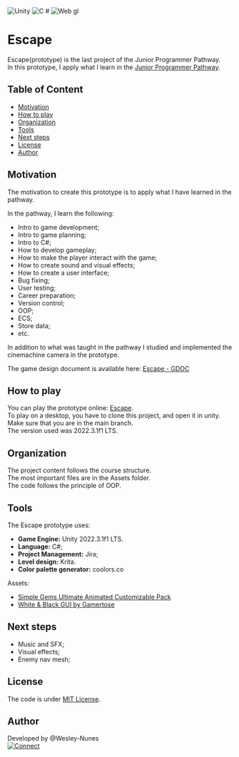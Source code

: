 ![Unity](https://img.shields.io/badge/Unity-black?style=for-the-badge&logo=unity&logoColor=lightgrey 'Unity')
![C #](https://img.shields.io/badge/C%20Sharp-purple?style=for-the-badge&logo=csharp&logoColor=white 'C #')
![Web gl](https://img.shields.io/badge/webgl-white?style=for-the-badge&logo=webgl&logoColor=red 'Web gl')


# Escape

Escape(prototype) is the last project of the Junior Programmer Pathway.  
In this prototype, I apply what I learn in the [Junior Programmer Pathway](https://learn.unity.com/pathway/junior-programmer).

## Table of Content

- [Motivation](#motivation)
- [How to play](#how-to-play)
- [Organization](#organization)
- [Tools](#tools)
- [Next steps](#next-steps)
- [License](#license)
- [Author](#author)

## <a name="motivation"></a>Motivation

The motivation to create this prototype is to apply what I have learned in the pathway.  

In the pathway, I learn the following:

- Intro to game development;
- Intro to game planning;
- Intro to C#;
- How to develop gameplay;
- How to make the player interact with the game;
- How to create sound and visual effects;
- How to create a user interface;
- Bug fixing;
- User testing;
- Career preparation;
- Version control;
- OOP;
- ECS;
- Store data;
- etc.

In addition to what was taught in the pathway I studied and implemented the cinemachine camera in the prototype.

The game design document is available here: [Escape - GDOC](https://docs.google.com/document/d/1XW3t04FCf1aHoKdm49ykjIFXUxe017e39GnX4VPg1pI/edit?usp=sharing)

## <a name="how-to-play"></a>How to play
You can play the prototype online: [Escape](https://play.unity.com/mg/other/v01-7w9iz).  
To play on a desktop, you have to clone this project,
and open it in unity.  
Make sure that you are in the main branch.  
The version used was 2022.3.1f1 LTS.  

## <a name="Organization"></a>Organization

The project content follows the course structure.  
The most important files are in the Assets folder.  
The code follows the principle of OOP.  

## <a name="tools"></a>Tools

The Escape prototype uses:
- **Game Engine:**  Unity 2022.3.1f1 LTS.
- **Language:** C#;
- **Project Management:** Jira;
- **Level design:** Krita.
- **Color palette generator:** coolors.co

Assets:
- [Simple Gems Ultimate Animated Customizable Pack](https://assetstore.unity.com/packages/3d/props/simple-gems-ultimate-animated-customizable-pack-73764)
- [White & Black GUI by Gamertose](https://assetstore.unity.com/packages/2d/gui/icons/white-black-gui-by-gamertose-168805#publisher)


## <a name="next-steps"></a>Next steps

- Music and SFX;
- Visual effects;
- Enemy nav mesh;

## <a name="license"></a>License

The code is under [MIT License](./LICENSE).

## <a name="author"></a>Author

Developed by @Wesley-Nunes  
[![Connect](https://img.shields.io/badge/-Connect-blue?style=flat-square&logo=Linkedin&logoColor=white&link=https://www.linkedin.com/in/dev-wesley-nunes/)](https://www.linkedin.com/in/dev-wesley-nunes/)
